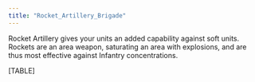 ```yaml
---
title: "Rocket_Artillery_Brigade"
---
```


Rocket Artillery gives your units an added capability against soft
units. Rockets are an area weapon, saturating an area with explosions,
and are thus most effective against Infantry concentrations.

[TABLE]
